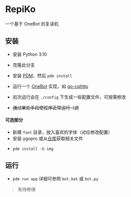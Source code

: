 # RepiKo
 一个基于 OneBot 的复读机

## 安装

- 安装 Python 3.10
- 克隆此分支
- 安装 [PDM](https://pdm.fming.dev/latest/)，然后 `pdm install`

- 运行一个 [OneBot](https://onebot.dev/) 实现，如 [go-cqhttp](https://docs.go-cqhttp.org/)
- 初次运行会在 `./config` 下生成一些配置文件，可按需修改
- ~~通过某些手段使程序正常运行（逃~~

#### 可选部分

- 新建 `font` 目录，放入喜欢的字体（对应修改配置）
- 安装 ygopro 或从[仓库](https://github.com/mycard/ygopro/tree/server)获取相关文件
<!-- - `pdm install -G svg`
  如果失败，尝试先安装 [cairo](https://www.cairographics.org/download/) -->
- `pdm install -G img`

## 运行

- `pdm run app`
  详细可参照 `bot.bat` 或 `bot.py`


> 有待修缮
